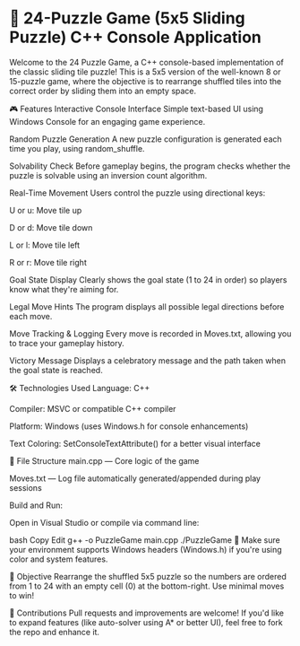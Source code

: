 # 🧩 24-Puzzle Game (5x5 Sliding Puzzle) C++ Console Application
Welcome to the 24 Puzzle Game, a C++ console-based implementation of the classic sliding tile puzzle! This is a 5x5 version of the well-known 8 or 15-puzzle game, where the objective is to rearrange shuffled tiles into the correct order by sliding them into an empty space.

🎮 Features
Interactive Console Interface
Simple text-based UI using Windows Console for an engaging game experience.

Random Puzzle Generation
A new puzzle configuration is generated each time you play, using random_shuffle.

Solvability Check
Before gameplay begins, the program checks whether the puzzle is solvable using an inversion count algorithm.

Real-Time Movement
Users control the puzzle using directional keys:

U or u: Move tile up

D or d: Move tile down

L or l: Move tile left

R or r: Move tile right

Goal State Display
Clearly shows the goal state (1 to 24 in order) so players know what they're aiming for.

Legal Move Hints
The program displays all possible legal directions before each move.

Move Tracking & Logging
Every move is recorded in Moves.txt, allowing you to trace your gameplay history.

Victory Message
Displays a celebratory message and the path taken when the goal state is reached.

🛠️ Technologies Used
Language: C++

Compiler: MSVC or compatible C++ compiler

Platform: Windows (uses Windows.h for console enhancements)

Text Coloring: SetConsoleTextAttribute() for a better visual interface

📁 File Structure
main.cpp — Core logic of the game

Moves.txt — Log file automatically generated/appended during play sessions

Build and Run:

Open in Visual Studio or compile via command line:

bash
Copy
Edit
g++ -o PuzzleGame main.cpp
./PuzzleGame
📝 Make sure your environment supports Windows headers (Windows.h) if you're using color and system features.

🎯 Objective
Rearrange the shuffled 5x5 puzzle so the numbers are ordered from 1 to 24 with an empty cell (0) at the bottom-right. Use minimal moves to win!

🤝 Contributions
Pull requests and improvements are welcome! If you'd like to expand features (like auto-solver using A* or better UI), feel free to fork the repo and enhance it.

